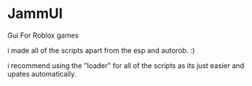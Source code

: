 # JammUI
Gui For Roblox games

i made all of the scripts apart from the esp and autorob. :)

i recommend using the "loader" for all of the scripts as its just easier and upates automatically.
